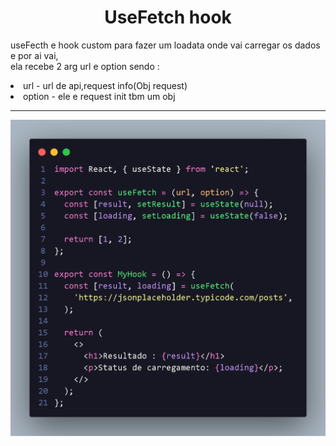 <h1 align="center"> UseFetch hook </h1>

<div>
  <p>
    useFecth e hook custom para fazer um loadata onde vai
    carregar os dados e por ai vai,
    <br>
    ela recebe 2 arg url e option sendo :
  </p>
  <li> url - url de api,request info(Obj request)
  <li> option - ele e request init tbm um obj
  <hr />
  <img src="./img/sintax.hookCustomFetch.png">
</div>
